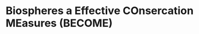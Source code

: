 # Biospheres a Effective COnsercation MEasures (BECOME)

<!---
This is the GitHib for the BECOME project funded under the Biodiversa+ BiodivProtect call “Supporting the protection of biodiversity and ecosystems across land and sea”. 
--->
